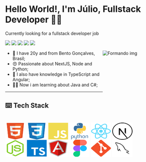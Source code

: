 <h1 align="left"> 
 Hello World!, I'm Júlio, <strong>Fullstack Developer 👨‍💻</strong>
</h1>

<p align="left">
  <p>Currently looking for a fullstack developer job</p>
  <a href="https://wa.me/+5554999896211" target="_blank" alt="Whatsapp">
  <img src="https://img.shields.io/badge/WhatsApp-25D366?style=for-the-badge&logo=whatsapp&logoColor=white" /></a>
  
  <a href="mailto:juliomoreiraleite@gmail.com" target="_blank" alt="Gmail">
  <img src="https://img.shields.io/badge/Gmail-D14836?style=for-the-badge&logo=gmail&logoColor=white" /></a>

  <a href="https://www.linkedin.com/in/juliomoreiraleite/" target="_blank" alt="Linkedin">
  <img src="https://img.shields.io/badge/LinkedIn-0077B5?style=for-the-badge&logo=linkedin&logoColor=white" /></a>

  <a href="https://discord.gg/N879cpeuhv" target="_blank" alt="Discord">
  <img src="https://img.shields.io/badge/Discord-7289DA?style=for-the-badge&logo=discord&logoColor=white" target="_blank"></a> 

  <a href="https://www.instagram.com/julio_moreira_leite_/" target="_blank" alt="Instagram">
  <img src="https://img.shields.io/badge/-Instagram-%23E4405F?style=for-the-badge&logo=instagram&logoColor=white" target="_blank"></a>

</p>  

 <ul align="left"> 
   <img src="https://media.giphy.com/media/v1.Y2lkPTc5MGI3NjExam9pMGdqZXFmY3BjMGdsY3EzN3JrMXA1dWl3YmR1ZzBweXBwNXJneSZlcD12MV9pbnRlcm5hbF9naWZfYnlfaWQmY3Q9Zw/lJNoBCvQYp7nq/giphy.gif" height="200" width="190" align="right" alt="Formando img"/>
  <li>🧑 I have 20y and from Bento Gonçalves, Brasil;</li>
  <li>😍 Passionate about NextJS, Node and Python;</li>
  <li>📌 I also have knowledge in TypeScript and Angular;</li>
  <li>👨‍💻 Now i am learning about Java and C#;</li>
  
 </ul>
 
 <hr>
 
<h2 align="left">
  ⌨️ Tech Stack 
</h2>

<div style="display: inline_block"><br>
  <img align="center" alt="HTML" height="55" width="65" src="https://raw.githubusercontent.com/devicons/devicon/master/icons/html5/html5-original.svg">
  <img align="center" alt="CSS" height="55" width="65" src="https://raw.githubusercontent.com/devicons/devicon/master/icons/css3/css3-original.svg">
  <img align="center" alt="Js" height="55" width="65" src="https://raw.githubusercontent.com/devicons/devicon/master/icons/javascript/javascript-plain.svg">
 <img align="center" alt="Python" height="55" width="65" src="https://github.com/devicons/devicon/blob/master/icons/python/python-original-wordmark.svg">
  <img align="center" alt="React" height="55" width="65" src="https://raw.githubusercontent.com/devicons/devicon/master/icons/react/react-original.svg">
 <img align="center" alt="NextJs" height="55" width="65" src="https://github.com/devicons/devicon/blob/master/icons/nextjs/nextjs-line.svg">
 <br>
  <img align="center" alt="NodeJs" height="55" width="65" src="https://raw.githubusercontent.com/devicons/devicon/master/icons/nodejs/nodejs-original.svg">
  <img align="center" alt="Ts" height="55" width="65" src="https://raw.githubusercontent.com/devicons/devicon/master/icons/typescript/typescript-plain.svg">
  <img align="center" alt="Angular" height="55" width="65" src="https://raw.githubusercontent.com/devicons/devicon/master/icons/angularjs/angularjs-original.svg">
 <img align="center" alt="Figma" height="55" width="65" src="https://raw.githubusercontent.com/devicons/devicon/master/icons/figma/figma-original.svg">
 <img align="center" alt="Git" height="55" width="65" src="https://raw.githubusercontent.com/devicons/devicon/master/icons/git/git-original.svg">
 <img align="center" alt="MySQL" height="55" width="65" src="https://github.com/vorillaz/devicons/blob/master/!SVG/mysql.svg">


 
</div>
 
